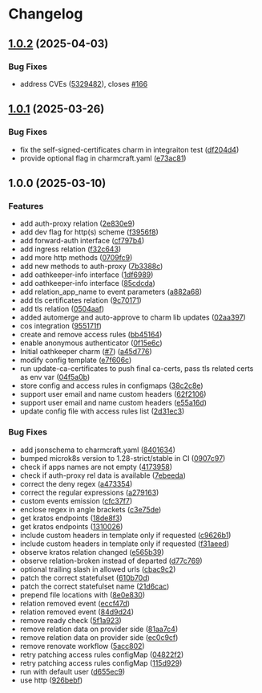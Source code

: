 # Changelog

## [1.0.2](https://github.com/canonical/oathkeeper-operator/compare/v1.0.1...v1.0.2) (2025-04-03)


### Bug Fixes

* address CVEs ([5329482](https://github.com/canonical/oathkeeper-operator/commit/5329482562abed6f961ed6f659e10f6118bd0da3)), closes [#166](https://github.com/canonical/oathkeeper-operator/issues/166)

## [1.0.1](https://github.com/canonical/oathkeeper-operator/compare/v1.0.0...v1.0.1) (2025-03-26)


### Bug Fixes

* fix the self-signed-certificates charm in integraiton test ([df204d4](https://github.com/canonical/oathkeeper-operator/commit/df204d4dff137bc40773ee81d2412643ad33b1c5))
* provide optional flag in charmcraft.yaml ([e73ac81](https://github.com/canonical/oathkeeper-operator/commit/e73ac815c221b1a391244c2071c73d6197baefea))

## 1.0.0 (2025-03-10)


### Features

* add auth-proxy relation ([2e830e9](https://github.com/canonical/oathkeeper-operator/commit/2e830e97f673d5caf5a7c43e50805af16d58bfd8))
* add dev flag for http(s) scheme ([f3956f8](https://github.com/canonical/oathkeeper-operator/commit/f3956f82a730c8322e80b8692836f4d27acbce6f))
* add forward-auth interface ([cf797b4](https://github.com/canonical/oathkeeper-operator/commit/cf797b439e5be2e9ca5074ec061bb9352da72832))
* add ingress relation ([f32c643](https://github.com/canonical/oathkeeper-operator/commit/f32c643367a3f95eb2d40ed41e8e191861fc9118))
* add more http methods ([0709fc9](https://github.com/canonical/oathkeeper-operator/commit/0709fc931a5bfcfc71ad598979aaf374e70d8412))
* add new methods to auth-proxy ([7b3388c](https://github.com/canonical/oathkeeper-operator/commit/7b3388c414093cb48c439aee35697947fb7c2415))
* add oathkeeper-info interface ([1df6989](https://github.com/canonical/oathkeeper-operator/commit/1df6989c341ca3e501a25b9833687005bef80ad6))
* add oathkeeper-info interface ([85cdcda](https://github.com/canonical/oathkeeper-operator/commit/85cdcda9c4eb8845b88f1cb979529e0341b3e50f))
* add relation_app_name to event parameters ([a882a68](https://github.com/canonical/oathkeeper-operator/commit/a882a6886d7a0840a9ae04075bd96c2f25b62d04))
* add tls certificates relation ([9c70171](https://github.com/canonical/oathkeeper-operator/commit/9c7017137714537f06223626be11c7d2b357ea70))
* add tls relation ([0504aaf](https://github.com/canonical/oathkeeper-operator/commit/0504aaf062ce64b9d9151d6a149730a1b9f4fdbf))
* added automerge and auto-approve to charm lib updates ([02aa397](https://github.com/canonical/oathkeeper-operator/commit/02aa39706169a9138391d6a30c574a1d4e7db71b))
* cos integration ([955171f](https://github.com/canonical/oathkeeper-operator/commit/955171fefe1fad39706a3ba417423a1db0b36ea1))
* create and remove access rules ([bb45164](https://github.com/canonical/oathkeeper-operator/commit/bb451649afaf54e6c02032709bd4e9e67ca5dccd))
* enable anonymous authenticator ([0f15e6c](https://github.com/canonical/oathkeeper-operator/commit/0f15e6c1e7701310a0b2b6a2f463717f91786765))
* Initial oathkeeper charm ([#7](https://github.com/canonical/oathkeeper-operator/issues/7)) ([a45d776](https://github.com/canonical/oathkeeper-operator/commit/a45d7763595a8ee2f623e1d173c14420b2022691))
* modify config template ([e7f606c](https://github.com/canonical/oathkeeper-operator/commit/e7f606c35df6468885fb4ce5e3a3cbf52f63c5a1))
* run update-ca-certificates to push final ca-certs, pass tls related certs as env var ([04f5a0b](https://github.com/canonical/oathkeeper-operator/commit/04f5a0b3e28c5c685ecf1d1b13255d10e25edf8a))
* store config and access rules in configmaps ([38c2c8e](https://github.com/canonical/oathkeeper-operator/commit/38c2c8eaa52d22f65a1f945ed21c6e919445397a))
* support user email and name custom headers ([62f2106](https://github.com/canonical/oathkeeper-operator/commit/62f2106f0d557b5136bb3e3496408f446a8d1b98))
* support user email and name custom headers ([e55a16d](https://github.com/canonical/oathkeeper-operator/commit/e55a16d0f92a9f3ef10562a4c871f6b5bb6eb348))
* update config file with access rules list ([2d31ec3](https://github.com/canonical/oathkeeper-operator/commit/2d31ec3332aeabe4277aed150d5cd1cf166f652e))


### Bug Fixes

* add jsonschema to charmcraft.yaml ([8401634](https://github.com/canonical/oathkeeper-operator/commit/8401634a3e66099c822ccb2e115cd39a1b9b1f07))
* bumped microk8s version to 1.28-strict/stable in CI ([0907c97](https://github.com/canonical/oathkeeper-operator/commit/0907c97e42ddf3a4e86d41f89cd8c892c798aea3))
* check if apps names are not empty ([4173958](https://github.com/canonical/oathkeeper-operator/commit/41739589c662de6bd0067e1f5bde57436ceca7ba))
* check if auth-proxy rel data is available ([7ebeeda](https://github.com/canonical/oathkeeper-operator/commit/7ebeedab8bfd847eda4c64ed399f7bc8fc003999))
* correct the deny regex ([a473354](https://github.com/canonical/oathkeeper-operator/commit/a473354e22f9b7c7efe3823406aad1516dd2f84f))
* correct the regular expressions ([a279163](https://github.com/canonical/oathkeeper-operator/commit/a27916398fcb69b178a23f7ae560898d16909b9c))
* custom events emission ([cfc37f7](https://github.com/canonical/oathkeeper-operator/commit/cfc37f759ba8f1a0c7192407461c0aac59e9d54d))
* enclose regex in angle brackets ([c3e75de](https://github.com/canonical/oathkeeper-operator/commit/c3e75dea4dc3ab34f08189d631207e16f2ca785e))
* get kratos endpoints ([18de8f3](https://github.com/canonical/oathkeeper-operator/commit/18de8f3f6df29ac4a57c3f8262b12b53ec0bf16d))
* get kratos endpoints ([1310026](https://github.com/canonical/oathkeeper-operator/commit/13100264843ca81003b962b1b89f752eab616671))
* include custom headers in template only if requested ([c9626b1](https://github.com/canonical/oathkeeper-operator/commit/c9626b14c7b61bcc16132dc64126de1b2709e5da))
* include custom headers in template only if requested ([f31aeed](https://github.com/canonical/oathkeeper-operator/commit/f31aeed60ab80f1f7d617df5079afaaf90428cb7))
* observe kratos relation changed ([e565b39](https://github.com/canonical/oathkeeper-operator/commit/e565b39715ab0e724389d180523cf428a46b46ca))
* observe relation-broken instead of departed ([d77c769](https://github.com/canonical/oathkeeper-operator/commit/d77c7693c3fb73f68a6aa1201f1ee5f364d9acf0))
* optional trailing slash in allowed urls ([cbac9c2](https://github.com/canonical/oathkeeper-operator/commit/cbac9c24a3011a767b9173cafd3cd0ea75f1f220))
* patch the correct statefulset ([610b70d](https://github.com/canonical/oathkeeper-operator/commit/610b70d69b3246a19b72393dd7bd77a817db905c))
* patch the correct statefulset name ([21d6cac](https://github.com/canonical/oathkeeper-operator/commit/21d6cacd4016c201a4757614356be4a45543163a))
* prepend file locations with ([8e0e830](https://github.com/canonical/oathkeeper-operator/commit/8e0e83089a8710ce6b3936e9fa04c365dd1a5523))
* relation removed event ([eccf47d](https://github.com/canonical/oathkeeper-operator/commit/eccf47d6fd62ea9729f43320261de3d10d1d1ba3))
* relation removed event ([84d9d24](https://github.com/canonical/oathkeeper-operator/commit/84d9d24b6b70fb58814fd634fac218e10fe5d104))
* remove ready check ([5f1a923](https://github.com/canonical/oathkeeper-operator/commit/5f1a923d207da19e2a0f151dab2bea17d5dc8e3b))
* remove relation data on provider side ([81aa7c4](https://github.com/canonical/oathkeeper-operator/commit/81aa7c4a56ae7852c78501fc3d32deda1c4472ac))
* remove relation data on provider side ([ec0c9cf](https://github.com/canonical/oathkeeper-operator/commit/ec0c9cff348cf819b69a2720d9fb568c4457239f))
* remove renovate workflow ([5acc802](https://github.com/canonical/oathkeeper-operator/commit/5acc802ec65878ad094a9123c68f2416b4befcc9))
* retry patching access rules configMap ([04822f2](https://github.com/canonical/oathkeeper-operator/commit/04822f24bb3fa3829a163046eff1dccf32387c7c))
* retry patching access rules configMap ([115d929](https://github.com/canonical/oathkeeper-operator/commit/115d929c6f9f7d7ae1c5a4bc5750a720f395a1fa))
* run with default user ([d655ec9](https://github.com/canonical/oathkeeper-operator/commit/d655ec9c10a68ff4b3cb342f755d61bfe4030099))
* use http ([926bebf](https://github.com/canonical/oathkeeper-operator/commit/926bebf516cb499995cc316d45606103b80dad80))
